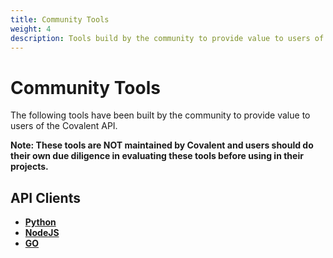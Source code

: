 ```yaml
---
title: Community Tools
weight: 4
description: Tools build by the community to provide value to users of the Covalent Unified API
---
```


# Community Tools
The following tools have been built by the community to provide value to users of the Covalent API. 

**Note: These tools are NOT maintained by Covalent and users should do their own due diligence in evaluating these tools before using in their projects.**

## API Clients

- [**Python**](https://covalent-python-api.readthedocs.io/en/latest/)
- [**NodeJS**](https://www.npmjs.com/package/covalentjs)
- [**GO**](https://github.com/AlchemistsLab/govalent)
